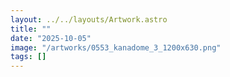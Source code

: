 ```yaml
---
layout: ../../layouts/Artwork.astro
title: ""
date: "2025-10-05"
image: "/artworks/0553_kanadome_3_1200x630.png"
tags: []
---
```


